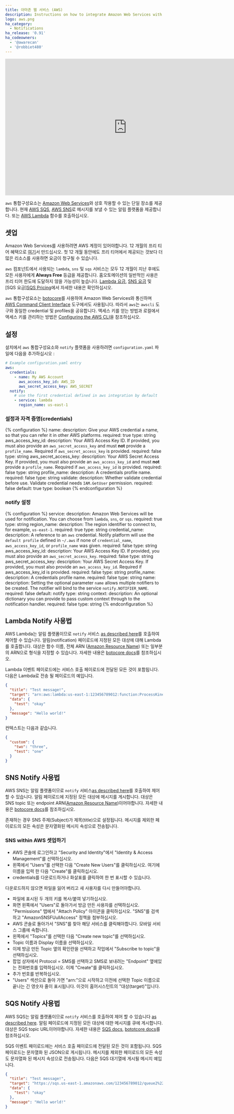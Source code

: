 ```yaml
---
title: 아마존 웹 서비스 (AWS)
description: Instructions on how to integrate Amazon Web Services with Home Assistant.
logo: aws.png
ha_category:
  - Notifications
ha_release: '0.91'
ha_codeowners:
  - '@awarecan'
  - '@robbiet480'
---
```


<div class='videoWrapper'>
<iframe width="776" height="437" src="https://www.youtube.com/embed/C_JTPwKuLX0" frameborder="0" allow="accelerometer; autoplay; encrypted-media; gyroscope; picture-in-picture" allowfullscreen></iframe>
</div>

`aws` 통합구성요소는 [Amazon Web Services](https://aws.amazon.com/)와 상호 작용할 수 있는 단일 장소를 제공합니다. 현재 [AWS SQS](https://aws.amazon.com/sqs/), [AWS SNS](https://aws.amazon.com/sns/)로 메시지를 보낼 수 있는 알림 플랫폼을 제공합니다. 또는 [AWS Lambda](https://aws.amazon.com/lambda/) 함수를 호출하십시오.

## 셋업

Amazon Web Services를 사용하려면 AWS 계정이 있어야합니다. 12 개월의 프리 티어 혜택으로 [여기](https://aws.amazon.com/free/)서 만드십시오. 첫 12 개월 동안에도 프리 티어에서 제공되는 것보다 더 많은 리소스를 사용하면 요금이 청구될 수 있습니다.

`aws` 컴포넌트에서 사용되는 `lambda`, `sns` 및 `sqs` 서비스는 모두 12 개월이 지난 후에도 모든 사용자에게 **Always Free** 등급을 제공합니다. 홈오토메이션의 일반적인 사용은 프리 티어 한도에 도달하지 않을 가능성이 높습니다. [Lambda 요금](https://aws.amazon.com/lambda/pricing/), [SNS 요금](https://aws.amazon.com/sns/pricing/) 및 [SQS 요금][SQS Pricing](https://aws.amazon.com/sqs/pricing/)에서 자세한 내용은 확인하십시오. 

`aws` 통합구성요소는 [botocore](https://botocore.amazonaws.com/v1/documentation/api/latest/index.html)를 사용하여 Amazon Web Services와 통신하며 [AWS Command Client Interface](https://aws.amazon.com/cli/) 도구에서도 사용됩니다. 따라서 `aws`는 `awscli` 도구와 동일한 credential 및 profiles을 공유합니다. 액세스 키를 얻는 방법과 로컬에서 액세스 키를 관리하는 방법은 [Configuring the AWS CLI](https://docs.aws.amazon.com/cli/latest/userguide/cli-chap-configure.html)을 참조하십시오.  

## 설정

설치에서 `aws` 통합구성요소와 `notify` 플랫폼을 사용하려면 `configuration.yaml` 파일에 다음을 추가하십시오 :

```yaml
# Example configuration.yaml entry
aws:
  credentials:
    - name: My AWS Account
      aws_access_key_id: AWS_ID
      aws_secret_access_key: AWS_SECRET
  notify:
    # use the first credential defined in aws integration by default
    - service: lambda
      region_name: us-east-1
```

### 설정과 자격 증명(credentials)

{% configuration %}
name:
  description: Give your AWS credential a name, so that you can refer it in other AWS platforms.
  required: true
  type: string
aws_access_key_id:
  description: Your AWS Access Key ID. If provided, you must also provide an `aws_secret_access_key` and must **not** provide a `profile_name`. Required if `aws_secret_access_key` is provided.
  required: false
  type: string
aws_secret_access_key:
  description: Your AWS Secret Access Key. If provided, you must also provide an `aws_access_key_id` and must **not** provide a `profile_name`. Required if `aws_access_key_id` is provided.
  required: false
  type: string
profile_name:
  description: A credentials profile name.
  required: false
  type: string
validate:
  description: Whether validate credential before use. Validate credential needs `IAM.GetUser` permission.
  required: false
  default: true
  type: boolean
{% endconfiguration %}

### notify 설정

{% configuration %}
service:
  description: Amazon Web Services will be used for notification. You can choose from `lambda`, `sns`, or `sqs`.
  required: true
  type: string
region_name:
  description: The region identifier to connect to, for example, `us-east-1`.
  required: true
  type: string
credential_name:
  description: A reference to an `aws` credential. Notify platform will use the `default profile` defined in `~/.aws` if none of `credential_name`, `aws_access_key_id`, or `profile_name` was given.
  required: false
  type: string
aws_access_key_id:
  description: Your AWS Access Key ID. If provided, you must also provide an `aws_secret_access_key`.
  required: false
  type: string
aws_secret_access_key:
  description: Your AWS Secret Access Key. If provided, you must also provide an `aws_access_key_id`. Required if aws_access_key_id is provided.
  required: false
  type: string
profile_name:
  description: A credentials profile name.
  required: false
  type: string
name:
  description: Setting the optional parameter `name` allows multiple notifiers to be created. The notifier will bind to the service `notify.NOTIFIER_NAME`.
  required: false
  default: notify
  type: string
context:
  description: An optional dictionary you can provide to pass custom context through to the notification handler.
  required: false
  type: string
{% endconfiguration %}

## Lambda Notify 사용법

AWS Lambda는 알림 플랫폼이므로 `notify` 서비스 [as described here](/integrations/notify/)를 호출하여 제어할 수 있습니다. 알림(notification) 페이로드에 지정된 모든 대상에 대해 Lambda를 호출합니다. 대상은 함수 이름, 전체 ARN ([Amazon Resource Name](https://docs.aws.amazon.com/general/latest/gr/aws-arns-and-namespaces.html)) 또는 일부분의 ARN으로 형식을 지정할 수 있습니다. 자세한 내용은 [botocore docs](https://botocore.amazonaws.com/v1/documentation/api/latest/reference/services/lambda.html#Lambda.Client.invoke)를 참조하십시오.

Lambda 이벤트 페이로드에는 서비스 호출 페이로드에 전달된 모든 것이 포함됩니다. 다음은 Lambda로 전송 될 페이로드의 예입니다.

```json
{
  "title": "Test message!",
  "target": "arn:aws:lambda:us-east-1:123456789012:function:ProcessKinesisRecords",
  "data": {
    "test": "okay"
  },
  "message": "Hello world!"
}
```

컨텍스트는 다음과 같습니다.

```json
{
  "custom": {
    "two": "three",
    "test": "one"
  }
}
```

## SNS Notify 사용법

AWS SNS는 알림 플랫폼이므로 `notify` 서비스[as described here](/integrations/notify/)를 호출하여 제어 할 수 있습니다. 알림 페이로드에 지정된 모든 대상에 메시지를 게시합니다. 대상은 SNS topic 또는 endpoint ARN([Amazon Resource Name](https://docs.aws.amazon.com/general/latest/gr/aws-arns-and-namespaces.html))이어야합니다. 자세한 내용은 [botocore docs](https://botocore.amazonaws.com/v1/documentation/api/latest/reference/services/sns.html#SNS.Client.publish)를 참조하십시오.

존재하는 경우 SNS 주제(Subject)가 제목(title)으로 설정됩니다. 메시지를 제외한 페이로드의 모든 속성은 문자열화된 메시지 속성으로 전송됩니다.

### SNS within AWS 셋업하기

- AWS 콘솔에 로그인하고 "Security and Identity"에서 "Identity & Access Management"를 선택하십시오.
- 왼쪽에서 "Users"를 선택한 다음 "Create New Users"를 클릭하십시오. 여기에 이름을 입력 한 다음 "Create"를 클릭하십시오.
- credentials를 다운로드하거나 화살표를 클릭하여 한 번 표시할 수 있습니다.

<div class='note warning'>
다운로드하지 않으면 파일을 잃어 버리고 새 사용자를 다시 만들어야합니다.
</div>

- 파일에 표시된 두 개의 키를 복사/붙여 넣기하십시오. 
- 화면 왼쪽에서 "Users"로 돌아가서 방금 만든 사용자를 선택하십시오. "Permissions" 탭에서 "Attach Policy" 아이콘을 클릭하십시오. "SNS"를 검색하고 "AmazonSNSFUullAccess" 정책을 첨부하십시오.
- AWS 콘솔로 돌아가서 "SNS"를 찾아 해당 서비스를 클릭해야합니다. 모바일 서비스 그룹에 속합니다.
- 왼쪽에서 "Topics"를 선택한 다음 "Create new topic"를 선택하십시오.
- Topic 이름과 Display 이름을 선택하십시오.
- 이제 방금 만든 Topic 옆의 확인란을 선택하고 작업에서 "Subscribe to topic"을 선택하십시오.
- 팝업 상자에서 Protocol = SMS를 선택하고 SMS로 보내려는 "Endpoint" 옆에있는 전화번호를 입력하십시오. 이제 "Create"를 클릭하십시오.
- 추가 번호를 반복하십시오.
- "Users" 섹션으로 돌아 가면 "arn:"으로 시작하고 이전에 선택한 Topic 이름으로 끝나는 긴 영숫자 줄이 표시됩니다. 이것이 홈어시스턴트의 "대상(target)"입니다.

## SQS Notify 사용법

AWS SQS는 알림 플랫폼이므로 `notify` 서비스를 호출하여 제어 할 수 있습니다 [as described here](/integrations/notify/). 알림 페이로드에 지정된 모든 대상에 대한 메시지를 큐에 게시합니다. 대상은 SQS topic URL이어야합니다. 자세한 내용은 [SQS docs](https://docs.aws.amazon.com/AWSSimpleQueueService/latest/SQSDeveloperGuide/ImportantIdentifiers.html),  [bototcore docs](https://botocore.amazonaws.com/v1/documentation/api/latest/reference/services/sqs.html#SQS.Client.send_message)를 참조하십시오.

SQS 이벤트 페이로드에는 서비스 호출 페이로드에 전달된 모든 것이 포함됩니다. SQS 페이로드는 문자열화 된 JSON으로 게시됩니다. 메시지를 제외한 페이로드의 모든 속성도 문자열화 된 메시지 속성으로 전송됩니다. 다음은 SQS 대기열에 게시될 메시지 예입니다.

```json
{
  "title": "Test message!",
  "target": "https://sqs.us-east-1.amazonaws.com/123456789012/queue2%22",
  "data": {
    "test": "okay"
  },
  "message": "Hello world!"
}
```
